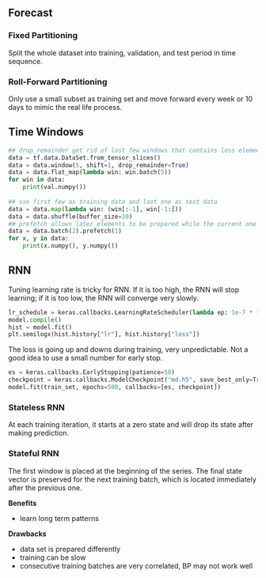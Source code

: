## Forecast

### Fixed Partitioning

Split the whole dataset into training, validation, and test period in time sequence. 

### Roll-Forward Partitioning

Only use a small subset as training set and move forward every week or 10 days to mimic the real life process. 



## Time Windows

```python
## drop_remainder get rid of last few windows that contains less elements
data = tf.data.DataSet.from_tensor_slices()
data = data.window(5, shift=1, drop_remainder=True)
data = data.flat_map(lambda win: win.batch(5))
for win in data:
    print(val.numpy())
    
## use first few as training data and last one as test data
data = data.map(lambda win: (win[:-1], win[-1:]))
data = data.shuffle(buffer_size=10)
## prefetch allows later elements to be prepared while the current one is being processed
data = data.batch(2).prefetch(1) 
for x, y in data:
    print(x.numpy(), y.numpy())
```



## RNN

Tuning learning rate is tricky for RNN. If it is too high, the RNN will stop learning; if it is too low, the RNN will converge very slowly. 

```python
lr_schedule = keras.callbacks.LearningRateScheduler(lambda ep: 1e-7 * 10 ** (e/20))
model.compile()
hist = model.fit()
plt.semilogx(hist.history["lr"], hist.history["loss"])
```



The loss is going up and downs during training, very unpredictable. Not a good idea to use a small number for early stop. 

```python
es = keras.callbacks.EarlyStopping(patience=50)
checkpoint = keras.callbacks.ModelCheckpoint("md.h5", save_best_only=True)
model.fit(train_set, epochs=500, callbacks=[es, checkpoint])
```



### Stateless RNN

At each training iteration, it starts at a zero state and will drop its state after making prediction. 



### Stateful RNN

The first window is placed at the beginning of the series. The final state vector is preserved for the next training batch, which is located immediately after the previous one. 

**Benefits**

- learn long term patterns

**Drawbacks**

- data set is prepared differently
- training can be slow
- consecutive training batches are very correlated, BP may not work well



